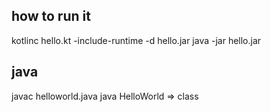 ## how to run it
kotlinc hello.kt -include-runtime -d hello.jar
java -jar hello.jar

## java
javac helloworld.java 
java HelloWorld     => class
